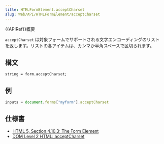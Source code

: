 ```yaml
---
title: HTMLFormElement.acceptCharset
slug: Web/API/HTMLFormElement/acceptCharset
---
```


{{APIRef}}概要

`acceptCharset` は対象フォームでサポートされる文字エンコーディングのリストを返します。リストの各アイテムは、カンマか半角スペースで区切られます。

## 構文

```
string = form.acceptCharset;
```

## 例

```js
inputs = document.forms["myform"].acceptCharset
```

## 仕様書

- [HTML 5, Section 4.10.3: The Form Element](http://www.w3.org/TR/html5/forms.html#dom-form-acceptcharset)
- [DOM Level 2 HTML: acceptCharset](http://www.w3.org/TR/DOM-Level-2-HTML/html.html#ID-19661795)
